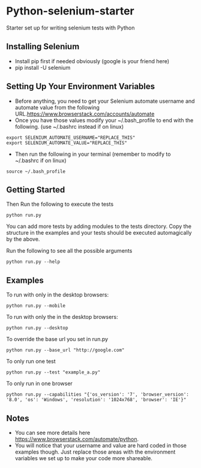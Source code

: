 Python-selenium-starter
=========
Starter set up for writing selenium tests with Python

Installing Selenium
----------
- Install pip first if needed obviously (google is your friend here)
- pip install -U selenium

Setting Up Your Environment Variables
----------
- Before anything, you need to get your Selenium automate username and automate value from the following URL.https://www.browserstack.com/accounts/automate
- Once you have those values modify your ~/.bash_profile to end with the following. (use ~/.bashrc instead if on linux)
```
export SELENIUM_AUTOMATE_USERNAME="REPLACE_THIS"
export SELENIUM_AUTOMATE_VALUE="REPLACE_THIS"
```
- Then run the following in your terminal (remember to modify to ~/.bashrc if on linux)
```
source ~/.bash_profile
```

Getting Started
----------
Then Run the following to execute the tests
```
python run.py
```
You can add more tests by adding modules to the tests directory. Copy the structure in the examples and your tests
should be executed automagically by the above.

Run the following to see all the possible arguments
```
python run.py --help
```
Examples
---------
To run with only in the desktop browsers:
```
python run.py --mobile
```
To run with only the in the desktop browsers:
```
python run.py --desktop
```
To override the base url you set in run.py
```
python run.py --base_url "http://google.com"
````
To only run one test
```
python run.py --test "example_a.py"
````
To only run in one browser
```
python run.py --capabilities "{'os_version': '7', 'browser_version': '8.0', 'os': 'Windows', 'resolution': '1024x768', 'browser': 'IE'}"
````

Notes
---------
- You can see more details here https://www.browserstack.com/automate/python.
- You will notice that your username and value are hard coded in those examples though. Just replace those areas with the environment variables we set up to make your code more shareable.
